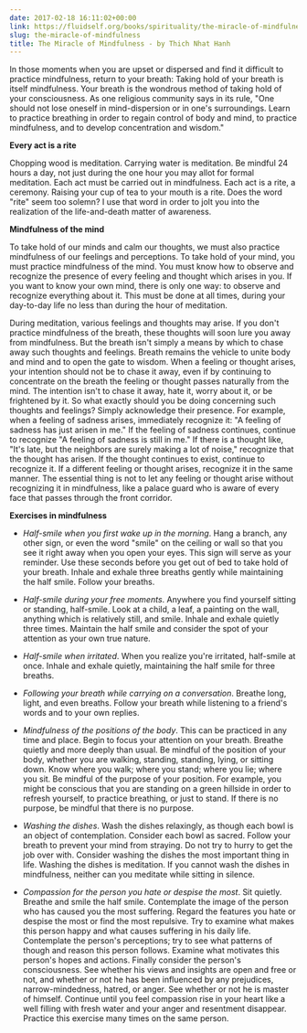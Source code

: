 ```yaml
---
date: 2017-02-18 16:11:02+00:00
link: https://fluidself.org/books/spirituality/the-miracle-of-mindfulness
slug: the-miracle-of-mindfulness
title: The Miracle of Mindfulness - by Thich Nhat Hanh
---
```


In those moments when you are upset or dispersed and find it difficult to practice mindfulness, return to your breath: Taking hold of your breath is itself mindfulness. Your breath is the wondrous method of taking hold of your consciousness. As one religious community says in its rule, "One should not lose oneself in mind-dispersion or in one's surroundings. Learn to practice breathing in order to regain control of body and mind, to practice mindfulness, and to develop concentration and wisdom."

**Every act is a rite**

Chopping wood is meditation. Carrying water is meditation. Be mindful 24 hours a day, not just during the one hour you may allot for formal meditation. Each act must be carried out in mindfulness. Each act is a rite, a ceremony. Raising your cup of tea to your mouth is a rite. Does the word "rite" seem too solemn? I use that word in order to jolt you into the realization of the life-and-death matter of awareness.

**Mindfulness of the mind**

To take hold of our minds and calm our thoughts, we must also practice mindfulness of our feelings and perceptions. To take hold of your mind, you must practice mindfulness of the mind. You must know how to observe and recognize the presence of every feeling and thought which arises in you. If you want to know your own mind, there is only one way: to observe and recognize everything about it. This must be done at all times, during your day-to-day life no less than during the hour of meditation.

During meditation, various feelings and thoughts may arise. If you don't practice mindfulness of the breath, these thoughts will soon lure you away from mindfulness. But the breath isn't simply a means by which to chase away such thoughts and feelings. Breath remains the vehicle to unite body and mind and to open the gate to wisdom. When a feeling or thought arises, your intention should not be to chase it away, even if by continuing to concentrate on the breath the feeling or thought passes naturally from the mind. The intention isn't to chase it away, hate it, worry about it, or be frightened by it. So what exactly should you be doing concerning such thoughts and feelings? Simply acknowledge their presence. For example, when a feeling of sadness arises, immediately recognize it: "A feeling of sadness has just arisen in me." If the feeling of sadness continues, continue to recognize "A feeling of sadness is still in me." If there is a thought like, "It's late, but the neighbors are surely making a lot of noise," recognize that the thought has arisen. If the thought continues to exist, continue to recognize it. If a different feeling or thought arises, recognize it in the same manner. The essential thing is not to let any feeling or thought arise without recognizing it in mindfulness, like a palace guard who is aware of every face that passes through the front corridor.

**Exercises in mindfulness**

- _Half-smile when you first wake up in the morning_. Hang a branch, any other sign, or even the word "smile" on the ceiling or wall so that you see it right away when you open your eyes. This sign will serve as your reminder. Use these seconds before you get out of bed to take hold of your breath. Inhale and exhale three breaths gently while maintaining the half smile. Follow your breaths.

- _Half-smile during your free moments_. Anywhere you find yourself sitting or standing, half-smile. Look at a child, a leaf, a painting on the wall, anything which is relatively still, and smile. Inhale and exhale quietly three times. Maintain the half smile and consider the spot of your attention as your own true nature.

- _Half-smile when irritated_. When you realize you're irritated, half-smile at once. Inhale and exhale quietly, maintaining the half smile for three breaths.

- _Following your breath while carrying on a conversation_. Breathe long, light, and even breaths. Follow your breath while listening to a friend's words and to your own replies.

- _Mindfulness of the positions of the body_. This can be practiced in any time and place. Begin to focus your attention on your breath. Breathe quietly and more deeply than usual. Be mindful of the position of your body, whether you are walking, standing, standing, lying, or sitting down. Know where you walk; where you stand; where you lie; where you sit. Be mindful of the purpose of your position. For example, you might be conscious that you are standing on a green hillside in order to refresh yourself, to practice breathing, or just to stand. If there is no purpose, be mindful that there is no purpose.

- _Washing the dishes_. Wash the dishes relaxingly, as though each bowl is an object of contemplation. Consider each bowl as sacred. Follow your breath to prevent your mind from straying. Do not try to hurry to get the job over with. Consider washing the dishes the most important thing in life. Washing the dishes is meditation. If you cannot wash the dishes in mindfulness, neither can you meditate while sitting in silence.

- _Compassion for the person you hate or despise the most_. Sit quietly. Breathe and smile the half smile. Contemplate the image of the person who has caused you the most suffering. Regard the features you hate or despise the most or find the most repulsive. Try to examine what makes this person happy and what causes suffering in his daily life. Contemplate the person's perceptions; try to see what patterns of though and reason this person follows. Examine what motivates this person's hopes and actions. Finally consider the person's consciousness. See whether his views and insights are open and free or not, and whether or not he has been influenced by any prejudices, narrow-mindedness, hatred, or anger. See whether or not he is master of himself. Continue until you feel compassion rise in your heart like a well filling with fresh water and your anger and resentment disappear. Practice this exercise many times on the same person.
